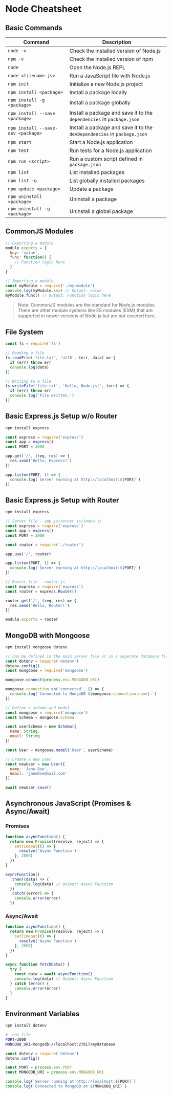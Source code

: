 # Node Cheatsheet

## Basic Commands

| Command                       | Description                                                            |
|-------------------------------|------------------------------------------------------------------------|
| `node -v`                     | Check the installed version of Node.js                                 |
| `npm -v`                      | Check the installed version of npm                                     |
| `node`                        | Open the Node.js REPL                                                  |
| `node <filename.js>`          | Run a JavaScript file with Node.js                                     |
| `npm init`                    | Initialize a new Node.js project                                       |
| `npm install <package>`       | Install a package locally                                              |
| `npm install -g <package>`    | Install a package globally                                             |
| `npm install --save <package>`| Install a package and save it to the `dependencies` in `package.json`  |
| `npm install --save-dev <package>` | Install a package and save it to the `devDependencies` in `package.json` |
| `npm start`                   | Start a Node.js application                                            |
| `npm test`                    | Run tests for a Node.js application                                    |
| `npm run <script>`            | Run a custom script defined in `package.json`                          |
| `npm list`                    | List installed packages                                                |
| `npm list -g`                 | List globally installed packages                                       |
| `npm update <package>`        | Update a package                                                       |
| `npm uninstall <package>`     | Uninstall a package                                                    |
| `npm uninstall -g <package>`  | Uninstall a global package                                             |


## CommonJS Modules

```js
// Exporting a module
module.exports = {
  key: 'value',
  func: function() {
    // Function logic here
  }
}

// Importing a module
const myModule = require('./my-module')
console.log(myModule.key) // Output: value
myModule.func() // Output: Function logic here
```

> Note: CommonJS modules are the standard for Node.js modules. There are other module systems like ES modules (ESM) that are supported in newer versions of Node.js but are not covered here.

## File System

```js
const fs = require('fs')

// Reading a file
fs.readFile('file.txt', 'utf8', (err, data) => {
  if (err) throw err
  console.log(data)
})

// Writing to a file
fs.writeFile('file.txt', 'Hello, Node.js!', (err) => {
  if (err) throw err
  console.log('File written.')
})
```

## Basic Express.js Setup w/o Router

```bash
npm install express
```

```js
const express = require('express')
const app = express()
const PORT = 3000

app.get('/', (req, res) => {
  res.send('Hello, Express!')
})

app.listen(PORT, () => {
  console.log(`Server running at http://localhost:${PORT}`)
})
```

## Basic Express.js Setup with Router

```bash
npm install express
```

```js
// Server file - app.js/server.js/index.js
const express = require('express')
const app = express()
const PORT = 3000

const router = require('./router')

app.use('/', router)

app.listen(PORT, () => {
  console.log(`Server running at http://localhost:${PORT}`)
})

// Router file - router.js
const express = require('express')
const router = express.Router()

router.get('/', (req, res) => {
  res.send('Hello, Router!')
})

module.exports = router
```

## MongoDB with Mongoose

```bash
npm install mongoose dotenv
```

```js
// Can be defined in the main server file or in a seperate database file
const dotenv = require('dotenv')
dotenv.config()
const mongoose = require('mongoose')

mongoose.connect(process.env.MONGODB_URI)

mongoose.connection.on('connected', () => {
  console.log(`Connected to MongoDB ${mongoose.connection.name}.`)
})

// Define a schema and model
const mongoose = require('mongoose')
const Schema = mongoose.Schema

const userSchema = new Schema({
  name: String,
  email: String
})

const User = mongoose.model('User', userSchema)

// Create a new user
const newUser = new User({
  name: 'Jane Doe',
  email: 'janeDoe@mail.com'
})

await newUser.save()
```

## Asynchronous JavaScript (Promises & Async/Await)

### Promises

```js
function asyncFunction() {
  return new Promise((resolve, reject) => {
    setTimeout(() => {
      resolve('Async Function')
    }, 2000)
  })
}

asyncFunction()
  .then((data) => {
    console.log(data) // Output: Async Function
  })
  .catch((error) => {
    console.error(error)
  })
```

### Async/Await

```js
function asyncFunction() {
  return new Promise((resolve, reject) => {
    setTimeout(() => {
      resolve('Async Function')
    }, 2000)
  })
}

async function fetchData() {
  try {
    const data = await asyncFunction()
    console.log(data) // Output: Async Function
  } catch (error) {
    console.error(error)
  }
}
```

## Environment Variables

```bash
npm install dotenv
```

```bash
# .env file
PORT=3000
MONGODB_URI=mongodb://localhost:27017/mydatabase
```

```js
const dotenv = require('dotenv')
dotenv.config()

const PORT = process.env.PORT
const MONGODB_URI = process.env.MONGODB_URI

console.log(`Server running at http://localhost:${PORT}`)
console.log(`Connected to MongoDB at ${MONGODB_URI}`)
```